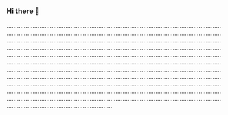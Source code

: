 ### Hi there 👋

.................................................................................................................................................................................................................................................................................................................................................................................................................................................................................................................................................................................................................................................................................................................................................................................................................................................................................................................................................................................................................................................................................................................................................................................................................................................................................................................................................................................................................................................................................